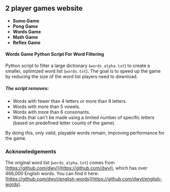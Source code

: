 ## 2 player games website

- **Sumo Game**
- **Pong Game**
- **Words Game**
- **Math Game**
- **Reflex Game**




#### Words Game Python Script For Word Filtering 

Python script to filter a large dictionary (`words_alpha.txt`) to create a smaller, optimized word list (`words.txt`). The goal is to speed up the game by reducing the size of the word list players need to download.

##### The script removes:
- Words with fewer than 4 letters or more than 9 letters.
- Words with more than 5 vowels.
- Words with more than 6 consonants.
- Words that can't be made using a limited number of specific letters (based on predefined letter counts of the game).

By doing this, only valid, playable words remain, improving performance for the game.

### Acknowledgements

The original word list (`words_alpha.txt`) comes from [https://github.com/dwyl](https://github.com/dwyl), which has over 466,000 English words. You can find it here: [https://github.com/dwyl/english-words](https://github.com/dwyl/english-words).
